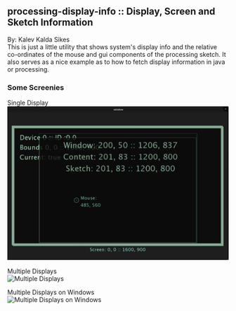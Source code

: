 ## processing-display-info :: Display, Screen and Sketch Information ##

By: Kalev Kalda Sikes  
This is just a little utility that shows system's display info and the relative co-ordinates of the mouse and gui components of the processing sketch. It also serves as a nice example as to how to fetch display information in java or processing.

### Some Screenies

Single Display  
![Single Display](https://raw.githubusercontent.com/KiwiStrongis/processing-display-info/pics/single_display.png)

Multiple Displays  
![Multiple Displays]()

Multiple Displays on Windows  
![Multiple Displays on Windows]()
